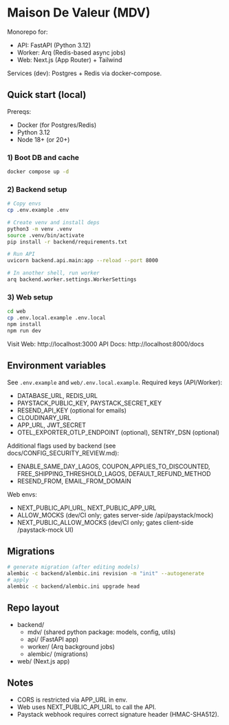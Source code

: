 # Maison De Valeur (MDV)

Monorepo for:
- API: FastAPI (Python 3.12)
- Worker: Arq (Redis-based async jobs)
- Web: Next.js (App Router) + Tailwind

Services (dev): Postgres + Redis via docker-compose.

## Quick start (local)

Prereqs:
- Docker (for Postgres/Redis)
- Python 3.12
- Node 18+ (or 20+)

### 1) Boot DB and cache

```bash
docker compose up -d
```

### 2) Backend setup

```bash
# Copy envs
cp .env.example .env

# Create venv and install deps
python3 -m venv .venv
source .venv/bin/activate
pip install -r backend/requirements.txt

# Run API
uvicorn backend.api.main:app --reload --port 8000

# In another shell, run worker
arq backend.worker.settings.WorkerSettings
```

### 3) Web setup

```bash
cd web
cp .env.local.example .env.local
npm install
npm run dev
```

Visit Web: http://localhost:3000
API Docs: http://localhost:8000/docs

## Environment variables

See `.env.example` and `web/.env.local.example`. Required keys (API/Worker):
- DATABASE_URL, REDIS_URL
- PAYSTACK_PUBLIC_KEY, PAYSTACK_SECRET_KEY
- RESEND_API_KEY (optional for emails)
- CLOUDINARY_URL
- APP_URL, JWT_SECRET
- OTEL_EXPORTER_OTLP_ENDPOINT (optional), SENTRY_DSN (optional)

Additional flags used by backend (see docs/CONFIG_SECURITY_REVIEW.md):
- ENABLE_SAME_DAY_LAGOS, COUPON_APPLIES_TO_DISCOUNTED, FREE_SHIPPING_THRESHOLD_LAGOS, DEFAULT_REFUND_METHOD
- RESEND_FROM, EMAIL_FROM_DOMAIN

Web envs:
- NEXT_PUBLIC_API_URL, NEXT_PUBLIC_APP_URL
- ALLOW_MOCKS (dev/CI only; gates server-side /api/paystack/mock)
- NEXT_PUBLIC_ALLOW_MOCKS (dev/CI only; gates client-side /paystack-mock UI)

## Migrations

```bash
# generate migration (after editing models)
alembic -c backend/alembic.ini revision -m "init" --autogenerate
# apply
alembic -c backend/alembic.ini upgrade head
```

## Repo layout

- backend/
  - mdv/ (shared python package: models, config, utils)
  - api/ (FastAPI app)
  - worker/ (Arq background jobs)
  - alembic/ (migrations)
- web/ (Next.js app)

## Notes
- CORS is restricted via APP_URL in env.
- Web uses NEXT_PUBLIC_API_URL to call the API.
- Paystack webhook requires correct signature header (HMAC-SHA512).

